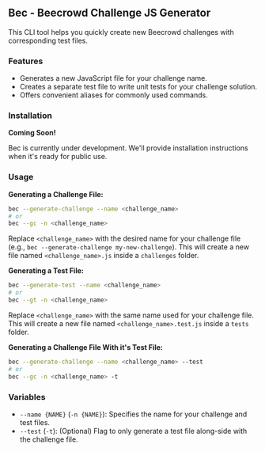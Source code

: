 ## Bec - Beecrowd Challenge JS Generator

This CLI tool helps you quickly create new Beecrowd challenges with corresponding test files.

### Features

* Generates a new JavaScript file for your challenge name.
* Creates a separate test file to write unit tests for your challenge solution.
* Offers convenient aliases for commonly used commands.

### Installation

**Coming Soon!**

Bec is currently under development. We'll provide installation instructions when it's ready for public use.

### Usage

**Generating a Challenge File:**

```bash
bec --generate-challenge --name <challenge_name>
# or
bec --gc -n <challenge_name>
```

Replace `<challenge_name>` with the desired name for your challenge file (e.g., `bec --generate-challenge my-new-challenge`). This will create a new file named `<challenge_name>.js` inside a `challenges` folder.

**Generating a Test File:**

```bash
bec --generate-test --name <challenge_name>
# or
bec --gt -n <challenge_name>
```

Replace `<challenge_name>` with the same name used for your challenge file. This will create a new file named `<challenge_name>.test.js` inside a `tests` folder.


**Generating a Challenge File With it's Test File:**

```bash
bec --generate-challenge --name <challenge_name> --test
# or
bec --gc -n <challenge_name> -t
```

### Variables

* `--name {NAME}` (`-n {NAME}`): Specifies the name for your challenge and test files.
* `--test` (`-t`): (Optional) Flag to only generate a test file along-side with the challenge file.
